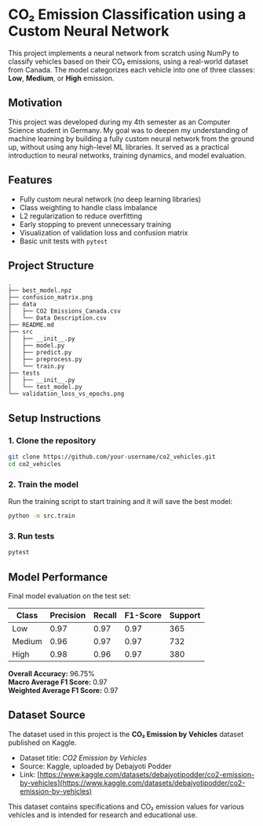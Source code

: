 # CO₂ Emission Classification using a Custom Neural Network

This project implements a neural network from scratch using NumPy to classify vehicles based on their CO₂ emissions, using a real-world dataset from Canada. The model categorizes each vehicle into one of three classes: **Low**, **Medium**, or **High** emission.

## Motivation

This project was developed during my 4th semester as an Computer Science student in Germany. My goal was to deepen my understanding of machine learning by building a fully custom neural network from the ground up, without using any high-level ML libraries. It served as a practical introduction to neural networks, training dynamics, and model evaluation.

## Features

- Fully custom neural network (no deep learning libraries)
- Class weighting to handle class imbalance
- L2 regularization to reduce overfitting
- Early stopping to prevent unnecessary training
- Visualization of validation loss and confusion matrix
- Basic unit tests with `pytest`

## Project Structure
```
.
├── best_model.npz
├── confusion_matrix.png
├── data
│   ├── CO2 Emissions_Canada.csv
│   └── Data Description.csv
├── README.md
├── src
│   ├── __init__.py
│   ├── model.py
│   ├── predict.py
│   ├── preprocess.py
│   └── train.py
├── tests
│   ├── __init__.py
│   └── test_model.py
└── validation_loss_vs_epochs.png
```

## Setup Instructions

### 1. Clone the repository

```bash
git clone https://github.com/your-username/co2_vehicles.git
cd co2_vehicles
```

### 2. Train the model
Run the training script to start training and it will save the best model:
```bash
python -m src.train
```

### 3. Run tests
```bash
pytest
```

## Model Performance

Final model evaluation on the test set:

| Class   | Precision | Recall | F1-Score | Support |
|---------|-----------|--------|----------|---------|
| Low     | 0.97      | 0.97   | 0.97     | 365     |
| Medium  | 0.96      | 0.97   | 0.97     | 732     |
| High    | 0.98      | 0.96   | 0.97     | 380     |

**Overall Accuracy:** 96.75%  
**Macro Average F1 Score:** 0.97  
**Weighted Average F1 Score:** 0.97

## Dataset Source

The dataset used in this project is the **CO₂ Emission by Vehicles** dataset published on Kaggle.

- Dataset title: *CO2 Emission by Vehicles*
- Source: Kaggle, uploaded by Debajyoti Podder  
- Link: [https://www.kaggle.com/datasets/debajyotipodder/co2-emission-by-vehicles](https://www.kaggle.com/datasets/debajyotipodder/co2-emission-by-vehicles)

This dataset contains specifications and CO₂ emission values for various vehicles and is intended for research and educational use.
